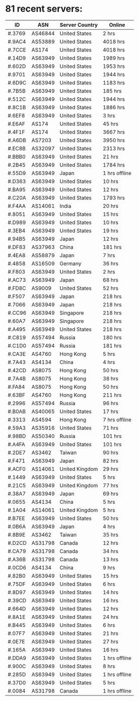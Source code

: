 # 81 recent servers:

| ID | ASN | Server Country | Online |
| ------ | ------ | ------ | ------ |
| #.3769 | AS46844 | United States | 2 hrs |
| #.9AC4 | AS53889 | United States | 4018 hrs |
| #.7CCE | AS174 | United States | 4018 hrs |
| #.14D9 | AS63949 | United States | 1989 hrs |
| #.602D | AS63949 | United States | 1953 hrs |
| #.9701 | AS63949 | United States | 1944 hrs |
| #.6D9C | AS63949 | United States | 1183 hrs |
| #.7B5B | AS63949 | United States | 185 hrs |
| #.512C | AS63949 | United States | 1944 hrs |
| #.8C1B | AS63949 | United States | 1886 hrs |
| #.6EF8 | AS63949 | United States | 3 hrs |
| #.E6AF | AS174 | United States | 45 hrs |
| #.4F1F | AS174 | United States | 3667 hrs |
| #.A6DB | AS7203 | United States | 3950 hrs |
| #.EC8B | AS32097 | United States | 2313 hrs |
| #.BBB0 | AS63949 | United States | 21 hrs |
| #.2B45 | AS63949 | United States | 1784 hrs |
| #.55D9 | AS63949 | Japan | 1 hrs offline |
| #.D363 | AS63949 | United States | 10 hrs |
| #.BA95 | AS63949 | United States | 12 hrs |
| #.C20A | AS63949 | United States | 1793 hrs |
| #.F4AA | AS14061 | India | 20 hrs |
| #.8051 | AS63949 | United States | 15 hrs |
| #.D989 | AS63949 | United States | 10 hrs |
| #.3EB4 | AS63949 | United States | 19 hrs |
| #.94B5 | AS63949 | Japan | 12 hrs |
| #.DF83 | AS37963 | China | 181 hrs |
| #.4EA8 | AS58879 | Japan | 7 hrs |
| #.4858 | AS16509 | Germany | 36 hrs |
| #.F803 | AS63949 | United States | 2 hrs |
| #.AC73 | AS63949 | Japan | 68 hrs |
| #.FD8C | AS9009 | United States | 52 hrs |
| #.F507 | AS63949 | Japan | 218 hrs |
| #.7066 | AS63949 | Japan | 218 hrs |
| #.CC96 | AS63949 | Singapore | 218 hrs |
| #.60A7 | AS63949 | Singapore | 218 hrs |
| #.A495 | AS63949 | United States | 218 hrs |
| #.C819 | AS57494 | Russia | 180 hrs |
| #.C1D0 | AS57494 | Russia | 181 hrs |
| #.CA3E | AS4760 | Hong Kong | 5 hrs |
| #.7A43 | AS4134 | China | 4 hrs |
| #.42CD | AS8075 | Hong Kong | 50 hrs |
| #.7A4B | AS8075 | Hong Kong | 38 hrs |
| #.FA84 | AS8075 | Hong Kong | 50 hrs |
| #.63BF | AS4760 | Hong Kong | 211 hrs |
| #.2996 | AS57494 | Russia | 96 hrs |
| #.B0AB | AS40065 | United States | 17 hrs |
| #.3313 | AS4594 | Hong Kong | 7 hrs offline |
| #.59A3 | AS35916 | United States | 71 hrs |
| #.98BD | AS50340 | Russia | 101 hrs |
| #.A4FA | AS63949 | United States | 101 hrs |
| #.2DE7 | AS3462 | Taiwan | 90 hrs |
| #.F471 | AS63949 | Japan | 82 hrs |
| #.ACF0 | AS14061 | United Kingdom | 29 hrs |
| #.1449 | AS63949 | United States | 5 hrs |
| #.21C5 | AS63949 | United Kingdom | 77 hrs |
| #.38A7 | AS63949 | Japan | 69 hrs |
| #.0655 | AS4134 | China | 5 hrs |
| #.1A04 | AS14061 | United Kingdom | 5 hrs |
| #.B7EE | AS63949 | United States | 50 hrs |
| #.0B6A | AS63949 | Japan | 4 hrs |
| #.8B9E | AS3462 | Taiwan | 35 hrs |
| #.D2CD | AS31798 | Canada | 12 hrs |
| #.CA79 | AS31798 | Canada | 34 hrs |
| #.A36B | AS31798 | Canada | 13 hrs |
| #.0CD6 | AS4134 | China | 9 hrs |
| #.82B0 | AS63949 | United States | 15 hrs |
| #.75DF | AS63949 | United States | 6 hrs |
| #.8D97 | AS63949 | United States | 14 hrs |
| #.39CD | AS63949 | United States | 16 hrs |
| #.664D | AS63949 | United States | 12 hrs |
| #.8A1E | AS63949 | United States | 24 hrs |
| #.B445 | AS63949 | United States | 6 hrs |
| #.07F7 | AS63949 | United States | 21 hrs |
| #.0E7E | AS63949 | United States | 27 hrs |
| #.165A | AS63949 | United States | 16 hrs |
| #.DDA9 | AS63949 | United States | 1 hrs offline |
| #.900C | AS63949 | United States | 8 hrs |
| #.285D | AS63949 | United States | 1 hrs offline |
| #.37D0 | AS63949 | United States | 5 hrs |
| #.0084 | AS31798 | Canada | 1 hrs offline |

